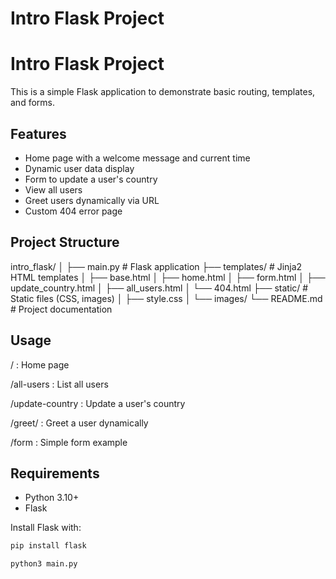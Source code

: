# Intro Flask Project
# Intro Flask Project

This is a simple Flask application to demonstrate basic routing, templates, and forms.

## Features

- Home page with a welcome message and current time
- Dynamic user data display
- Form to update a user's country
- View all users
- Greet users dynamically via URL
- Custom 404 error page

## Project Structure

intro_flask/
│
├── main.py # Flask application
├── templates/ # Jinja2 HTML templates
│ ├── base.html
│ ├── home.html
│ ├── form.html
│ ├── update_country.html
│ ├── all_users.html
│ └── 404.html
├── static/ # Static files (CSS, images)
│ ├── style.css
│ └── images/
└── README.md # Project documentation


## Usage

/ : Home page

/all-users : List all users

/update-country : Update a user's country

/greet/<name> : Greet a user dynamically

/form : Simple form example

## Requirements

- Python 3.10+  
- Flask  

Install Flask with:

```bash
pip install flask

python3 main.py

